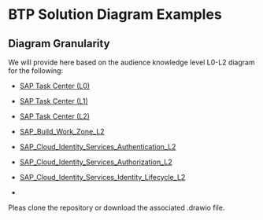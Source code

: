 # BTP Solution Diagram Examples

## Diagram Granularity
We will provide here based on the audience knowledge level L0-L2 diagram for the following:

- [SAP Task Center (L0)](SAP_Task_Center_L0.drawio)
- [SAP Task Center (L1)](SAP_Task_Center_L1.drawio)
- [SAP Task Center (L2)](SAP_Task_Center_L2.drawio)

- [SAP_Build_Work_Zone_L2](SAP_Build_Work_Zone_L2.drawio)

- [SAP_Cloud_Identity_Services_Authentication_L2](SAP_Cloud_Identity_Services_Authentication_L2.drawio)
- [SAP_Cloud_Identity_Services_Authorization_L2](SAP_Cloud_Identity_Services_Authorization_L2.drawio)
- [SAP_Cloud_Identity_Services_Identity_Lifecycle_L2](SAP_Cloud_Identity_Services_Identity_Lifecycle_L2.drawio)

- 



Pleas clone the repository or download the associated .drawio file.
